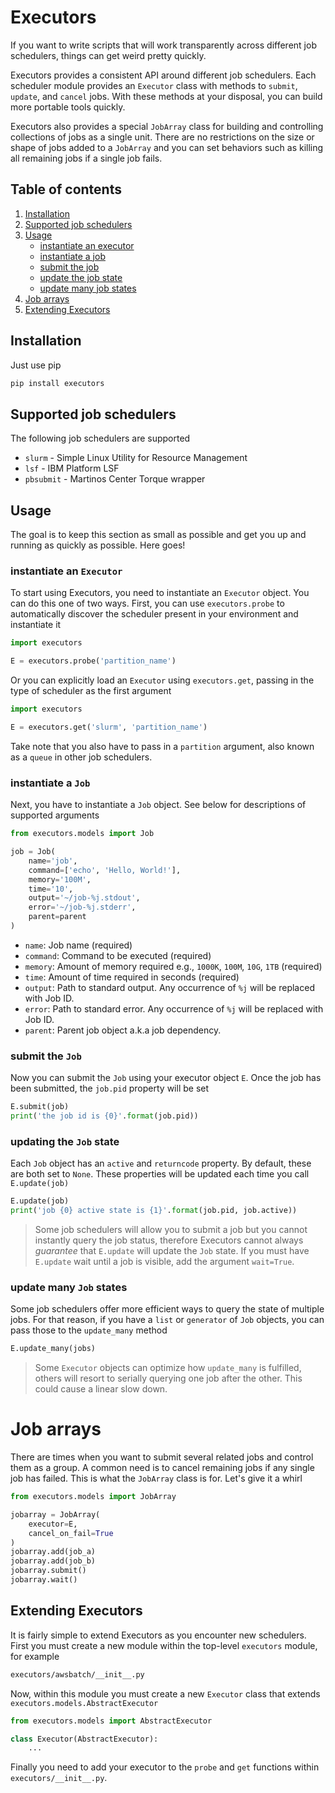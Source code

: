Executors
=========
If you want to write scripts that will work transparently across different job 
schedulers, things can get weird pretty quickly.

Executors provides a consistent API around different job schedulers. Each 
scheduler module provides an `Executor` class with methods to `submit`, `update`,
and `cancel` jobs. With these methods at your disposal, you can build more portable 
tools quickly.

Executors also provides a special `JobArray` class for building and controlling 
collections of jobs as a single unit. There are no restrictions on the size 
or shape of jobs added to a `JobArray` and you can set behaviors such as killing 
all remaining jobs if a single job fails.

## Table of contents
1. [Installation](#installation)
2. [Supported job schedulers](#supported-job-schedulers)
3. [Usage](#usage)
   * [instantiate an executor](#instantiate-an-executor)
   * [instantiate a job](#instantiate-a-job)
   * [submit the job](#submit-the-job)
   * [update the job state](#update-the-job-state)
   * [update many job states](#update-many-job-states)
4. [Job arrays](#job-arrays)
5. [Extending Executors](#extending-executors)

## Installation
Just use pip

```bash
pip install executors
```

## Supported job schedulers
The following job schedulers are supported

* `slurm` - Simple Linux Utility for Resource Management
* `lsf` - IBM Platform LSF
* `pbsubmit` - Martinos Center Torque wrapper

## Usage
The goal is to keep this section as small as possible and get you up and running 
as quickly as possible. Here goes!

### instantiate an `Executor`
To start using Executors, you need to instantiate an `Executor` object. You can 
do this one of two ways. First, you can use `executors.probe` to automatically 
discover the scheduler present in your environment and instantiate it

```python
import executors

E = executors.probe('partition_name')
```

Or you can explicitly load an `Executor` using `executors.get`, passing in the 
type of scheduler as the first argument

```python
import executors

E = executors.get('slurm', 'partition_name')
```

Take note that you also have to pass in a `partition` argument, also known as a 
`queue` in other job schedulers.

### instantiate a `Job`
Next, you have to instantiate a `Job` object. See below for descriptions of 
supported arguments

```python
from executors.models import Job

job = Job(
    name='job',
    command=['echo', 'Hello, World!'],
    memory='100M',
    time='10',
    output='~/job-%j.stdout',
    error='~/job-%j.stderr',
    parent=parent
)
```

* `name`: Job name (required)
* `command`: Command to be executed (required)
* `memory`: Amount of memory required e.g., `1000K`, `100M`, `10G`, `1TB` (required)
* `time`: Amount of time required in seconds (required)
* `output`: Path to standard output. Any occurrence of `%j` will be replaced with Job ID.
* `error`: Path to standard error. Any occurrence of `%j` will be replaced with Job ID.
* `parent`: Parent job object a.k.a job dependency.

### submit the `Job`
Now you can submit the `Job` using your executor object `E`. Once the job has 
been submitted, the `job.pid` property will be set

```python
E.submit(job)
print('the job id is {0}'.format(job.pid))
```

### updating the `Job` state
Each `Job` object has an `active` and `returncode` property. By default, these 
are both set to `None`. These properties will be updated each time you call 
`E.update(job)`

```python
E.update(job)
print('job {0} active state is {1}'.format(job.pid, job.active))
```

> Some job schedulers will allow you to submit a job but you cannot instantly 
> query the job status, therefore Executors cannot always *guarantee* that 
> `E.update` will update the `Job` state. If you must have `E.update` wait until 
> a job is visible, add the argument `wait=True`. 

### update many `Job` states
Some job schedulers offer more efficient ways to query the state of multiple 
jobs. For that reason, if you have a `list` or `generator` of `Job` objects, 
you can pass those to the `update_many` method

```python
E.update_many(jobs)
```

> Some `Executor` objects can optimize how `update_many` is fulfilled, others 
> will resort to serially querying one job after the other. This could cause 
> a linear slow down.

# Job arrays
There are times when you want to submit several related jobs and control them 
as a group. A common need is to cancel remaining jobs if any single job has 
failed. This is what the `JobArray` class is for. Let's give it a whirl

```python
from executors.models import JobArray

jobarray = JobArray(
    executor=E,
    cancel_on_fail=True
)
jobarray.add(job_a)
jobarray.add(job_b)
jobarray.submit()
jobarray.wait()
```

## Extending Executors
It is fairly simple to extend Executors as you encounter new schedulers. First 
you must create a new module within the top-level `executors` module, for example

```bash
executors/awsbatch/__init__.py
```

Now, within this module you must create a new `Executor` class that extends 
`executors.models.AbstractExecutor`

```python
from executors.models import AbstractExecutor

class Executor(AbstractExecutor):
    ...
```

Finally you need to add your executor to the `probe` and `get` functions within 
`executors/__init__.py`.
